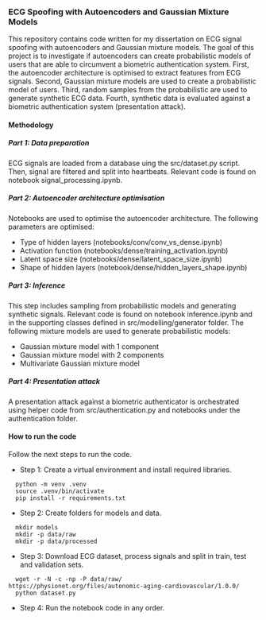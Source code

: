 ### ECG Spoofing with Autoencoders and Gaussian Mixture Models
This repository contains code written for my dissertation on ECG signal spoofing with autoencoders and Gaussian mixture models. The goal of this project is to investigate if autoencoders can create probabilistic models of users that are able to circumvent a biometric authentication system. First, the autoencoder architecture is optimised to extract features from ECG signals. Second, Gaussian mixture models are used to create a probabilistic model of users. Third, random samples from the probabilistic are used to generate synthetic ECG data. Fourth, synthetic data is evaluated against a biometric authentication system (presentation attack).

#### Methodology

##### Part 1: Data preparation
ECG signals are loaded from a database uing the src/dataset.py script. Then, signal are filtered and split into heartbeats. Relevant code is found on notebook signal_processing.ipynb.

##### Part 2: Autoencoder architecture optimisation
Notebooks are used to optimise the autoencoder architecture. The following parameters are optimised:
- Type of hidden layers (notebooks/conv/conv_vs_dense.ipynb)
- Activation function (notebooks/dense/training_activation.ipynb)
- Latent space size (notebooks/dense/latent_space_size.ipynb)
- Shape of hidden layers (notebook/dense/hidden_layers_shape.ipynb)

##### Part 3: Inference
This step includes sampling from probabilistic models and generating synthetic signals. Relevant code is found on notebook inference.ipynb and in the supporting classes defined in src/modelling/generator folder. The following mixture models are used to generate probabilistic models:
- Gaussian mixture model with 1 component
- Gaussian mixture model with 2 components
- Multivariate Gaussian mixture model

##### Part 4: Presentation attack
A presentation attack against a biometric authenticator is orchestrated using helper code from src/authentication.py and notebooks under the authentication folder.

#### How to run the code
Follow the next steps to run the code.
- Step 1: Create a virtual environment and install required libraries.
```
  python -m venv .venv
  source .venv/bin/activate
  pip install -r requirements.txt
```
- Step 2: Create folders for models and data.
```
  mkdir models
  mkdir -p data/raw
  mkdir -p data/processed
```
- Step 3: Download ECG dataset, process signals and split in train, test and validation sets.
```
  wget -r -N -c -np -P data/raw/ https://physionet.org/files/autonomic-aging-cardiovascular/1.0.0/
  python dataset.py
```
- Step 4: Run the notebook code in any order.
